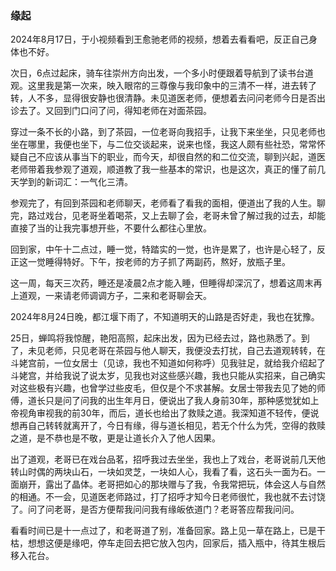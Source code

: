 ### 缘起

2024年8月17日，于小视频看到王愈驰老师的视频，想着去看看吧，反正自己身体也不好。

次日，6点过起床，骑车往崇州方向出发，一个多小时便跟着导航到了读书台道观。这里我是第一次来，映入眼帘的三尊像与我印象中的三清不一样，进去转了转，人不多，显得很安静也很清静。未见道医老师，便想着去问问老师今日是否出诊去了。又回到门口问了问，得知老师在对面茶园。

穿过一条不长的小路，到了茶园，一位老哥向我招手，让我下来坐坐，只见老师也坐在哪里，我便也坐下，与二位交谈起来，说来也怪，我这人颇有些社恐，常常怀疑自己不应该从事当下的职业，而今天，却很自然的和二位交流，聊到兴起，道医老师带着我参观了道观，顺道教了我一些基本的常识，也是这次，真正的懂了前几天学到的新词汇：一气化三清。

参观完了，有回到茶园和老师聊天，老师看了看我的面相，便道出了我的人生。聊完，路过戏台，见老哥坐着喝茶，又上去聊了会，老哥未曾了解过我的过去，却能直接了当的让我完事想开些，不要什么都往心里放。

回到家，中午十二点过，睡一觉，特踏实的一觉，也许是累了，也许是心轻了，反正这一觉睡得特好。下午，按老师的方子抓了两副药，熬好，放瓶子里。

这一周，每天三次药，睡还是凌晨2点才能入睡，但睡得却深沉了，想着这周末再上道观，一来请老师调调方子，二来和老哥聊会天。

2024年8月24日晚，都江堰下雨了，不知道明天的山路是否好走，我也在犹豫。

25日，蝉鸣将我惊醒，艳阳高照，起床出发，因为已经去过，路也熟悉了。到了，未见老师，只见老哥在茶园与他人聊天，我便没去打扰，自己去道观转转，在斗姥宫前，一位女居士（见谅，我也不知道如何称呼）见我驻足，就给我介绍起了斗姥宫，并给我说了说太岁，见我也对这些感兴趣，我也只能从实招来，自己确实对这些极有兴趣，也曾学过些皮毛，但仅是个不求甚解。女居士带我去见了她的师傅，道长只是问了问我的出生年月日，便说出了我人身前30年，那种感觉犹如上帝视角审视我的前30年，而后，道长也给出了救赎之道。我深知道不轻传，便说想再自己转转就离开了，今日有缘，得与道长相见，若无个什么为凭，空得的救赎之道，是不恭也是不敬，更是让道长介入了他人因果。

出了道观，老哥已在戏台品茗，招呼我过去坐坐，我也上了戏台，老哥说前几天他转山时偶的两块山石，一块如灵芝，一块如人心，我看了看，这石头一面为石。一面崩开，露出了晶体。老哥把如心的那块赠与了我，令我常把玩，体会这人与自然的相通。不一会，见道医老师路过，打了招呼才知今日老师很忙，我也就不去讨饶了。问了问老哥，是否方便帮我问问我有缘皈依道门？老哥答应帮我问问。

看看时间已是十一点过了，和老哥道了别，准备回家。路上见一草在路上，已是干枯，想想这便是缘吧，停车走回去把它放入包内，回家后，插入瓶中，待其生根后移入花台。

